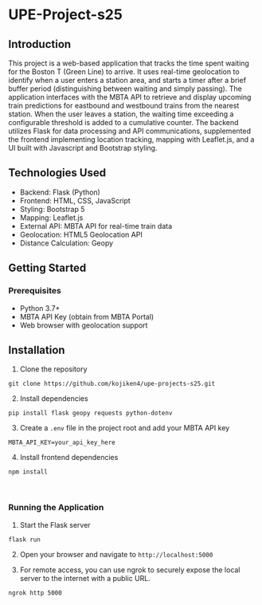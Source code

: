 # UPE-Project-s25

## Introduction
This project is a web-based application that tracks the time spent waiting for the Boston T (Green Line) to arrive. It uses real-time geolocation to identify when a user enters a station area, and starts a timer after a brief buffer period (distinguishing between waiting and simply passing). The application interfaces with the MBTA API to retrieve and display upcoming train predictions for eastbound and westbound trains from the nearest station. When the user leaves a station, the waiting time exceeding a configurable threshold is added to a cumulative counter. The backend utilizes Flask for data processing and API communications, supplemented the frontend implementing location tracking, mapping with Leaflet.js, and a UI built with Javascript and Bootstrap styling.


## Technologies Used
- Backend: Flask (Python)
- Frontend: HTML, CSS, JavaScript
- Styling: Bootstrap 5
- Mapping: Leaflet.js
- External API: MBTA API for real-time train data
- Geolocation: HTML5 Geolocation API
- Distance Calculation: Geopy

## Getting Started
### Prerequisites
- Python 3.7+
- MBTA API Key (obtain from MBTA Portal)
- Web browser with geolocation support

## Installation
1. Clone the repository
```
git clone https://github.com/kojiken4/upe-projects-s25.git
```

2. Install dependencies
```
pip install flask geopy requests python-dotenv
```

3. Create a `.env` file in the project root and add your MBTA API key
```
MBTA_API_KEY=your_api_key_here
```

4. Install frontend dependencies
```
npm install
```
<br>

### Running the Application
1. Start the Flask server
```
flask run
```

2. Open your browser and navigate to `http://localhost:5000`

3. For remote access, you can use ngrok to securely expose the local server to the internet with a public URL.
```
ngrok http 5000
```
